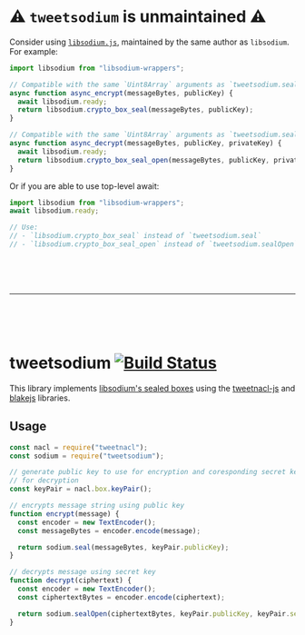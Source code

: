 # ⚠️ `tweetsodium` is unmaintained ⚠️

Consider using [`libsodium.js`](https://github.com/jedisct1/libsodium.js), maintained by the same author as `libsodium`. For example:

```js
import libsodium from "libsodium-wrappers";

// Compatible with the same `Uint8Array` arguments as `tweetsodium.seal()`
async function async_encrypt(messageBytes, publicKey) {
  await libsodium.ready;
  return libsodium.crypto_box_seal(messageBytes, publicKey);
}

// Compatible with the same `Uint8Array` arguments as `tweetsodium.sealOpen()`
async function async_decrypt(messageBytes, publicKey, privateKey) {
  await libsodium.ready;
  return libsodium.crypto_box_seal_open(messageBytes, publicKey, privateKey);
}
```

Or if you are able to use top-level await:

```js
import libsodium from "libsodium-wrappers";
await libsodium.ready;

// Use:
// - `libsodium.crypto_box_seal` instead of `tweetsodium.seal`
// - `libsodium.crypto_box_seal_open` instead of `tweetsodium.sealOpen`
```

<br>
<br>
<br>

---

<br>
<br>
<br>

# tweetsodium [![Build Status](https://travis-ci.org/mastahyeti/tweetsodium.svg?branch=master)](https://travis-ci.org/mastahyeti/tweetsodium)

This library implements [libsodium's sealed boxes](https://download.libsodium.org/doc/public-key_cryptography/sealed_boxes) using the [tweetnacl-js](https://github.com/dchest/tweetnacl-js) and [blakejs](https://github.com/dcposch/blakejs) libraries.

## Usage

```javascript
const nacl = require("tweetnacl");
const sodium = require("tweetsodium");

// generate public key to use for encryption and coresponding secret key to use
// for decryption
const keyPair = nacl.box.keyPair();

// encrypts message string using public key
function encrypt(message) {
  const encoder = new TextEncoder();
  const messageBytes = encoder.encode(message);

  return sodium.seal(messageBytes, keyPair.publicKey);
}

// decrypts message using secret key
function decrypt(ciphertext) {
  const encoder = new TextEncoder();
  const ciphertextBytes = encoder.encode(ciphertext);

  return sodium.sealOpen(ciphertextBytes, keyPair.publicKey, keyPair.secretKey);
}
```
